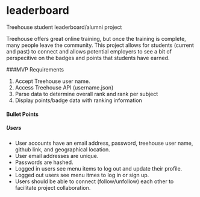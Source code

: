 # leaderboard
Treehouse student leaderboard/alumni project

Treehouse offers great online training, but once the training is complete, many people leave the community. This project allows for students (current and past) to connect and allows potential employers to see a bit of perspecitive on the badges and points that students have earned.

###MVP Requirements

1. Accept Treehouse user name.
2. Access Treehouse API (username.json)
3. Parse data to determine overall rank and rank per subject
4. Display points/badge data with ranking information


#### Bullet Points

##### Users

* User accounts have an email address, password, treehouse user name, github link, and geographical location.
* User email addresses are unique.
* Passwords are hashed.
* Logged in users see menu items to log out and update their profile.
* Logged out users see menu itmes to log in or sign up.
* Users should be able to connect (follow/unfollow) each other to facilitate project collaboration.

